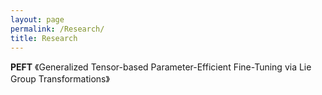 ```yaml
---
layout: page
permalink: /Research/
title: Research
---
```

**PEFT** 《Generalized Tensor-based Parameter-Efficient Fine-Tuning via Lie Group Transformations》